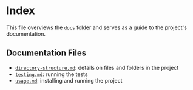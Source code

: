 # Index

This file overviews the `docs` folder and serves as a guide to the project's documentation.

## Documentation Files

* [`directory-structure.md`](./directory-structure.md): details on files and folders in the project
* [`testing.md`](./testing.md): running the tests
* [`usage.md`](./usage.md): installing and running the project
